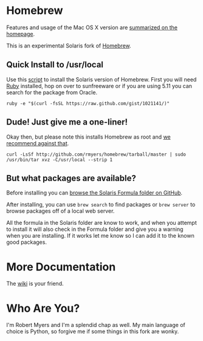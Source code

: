 Homebrew
========
Features and usage of the Mac OS X version are [summarized on the homepage][homepage].

This is an experimental Solaris fork of [Homebrew][homepage].

Quick Install to /usr/local
---------------------------
Use this [script][] to install the Solaris version of 
Homebrew. First you will need [Ruby][ruby] installed, hop on over to sunfreeware or if you are
using 5.11 you can search for the package from Oracle.

    ruby -e "$(curl -fsSL https://raw.github.com/gist/1021141/)"


Dude! Just give me a one-liner!
-------------------------------
Okay then, but please note this installs Homebrew as root and
[we recommend against that][sudo].

    curl -LsSf http://github.com/rmyers/homebrew/tarball/master | sudo /usr/bin/tar xvz -C/usr/local --strip 1



But what packages are available?
--------------------------------
Before installing you can
[browse the Solaris Formula folder on GitHub][browse-formulae].

After installing, you can use `brew search` to find packages or `brew server`
to browse packages off of a local web server.

All the formula in the Solaris folder are know to work, and when you attempt
to install it will also check in the Formula folder and give you a warning
when you are installing. If it works let me know so I can add it to the 
known good packages.

More Documentation
==================
The [wiki][] is your friend.


Who Are You?
============
I'm Robert Myers and I'm a splendid chap as well. My main language of choice
is Python, so forgive me if some things in this fork are wonky.


[homepage]:http://mxcl.github.com/homebrew
[script]:https://gist.github.com/1021141
[gcc]:http://sunfreeware.com/programlistsparc10.html#gcc34
[curl]:http://sunfreeware.com/programlistsparc10.html#curl
[ruby]:http://sunfreeware.com/programlistsparc10.html#ruby
[install]:http://wiki.github.com/mxcl/homebrew/installation
[sudo]:http://wiki.github.com/mxcl/homebrew/installation#sudo
[wiki]:http://wiki.github.com/mxcl/homebrew
[mxcl]:http://twitter.com/mxcl
[browse-formulae]:http://github.com/rmyers/homebrew/tree/master/Library/Solaris/
